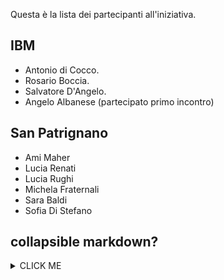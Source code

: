 Questa è la lista dei partecipanti all'iniziativa.

## IBM

* Antonio di Cocco.
* Rosario Boccia.
* Salvatore D'Angelo.
* Angelo Albanese (partecipato primo incontro)

## San Patrignano

* Ami Maher
* Lucia Renati
* Lucia Rughi
* Michela Fraternali
* Sara Baldi
* Sofia Di Stefano

## collapsible markdown?

<details><summary>CLICK ME</summary>
<p>

#### yes, even hidden code blocks!

```python
print("hello world!")
```

</p>
</details>

